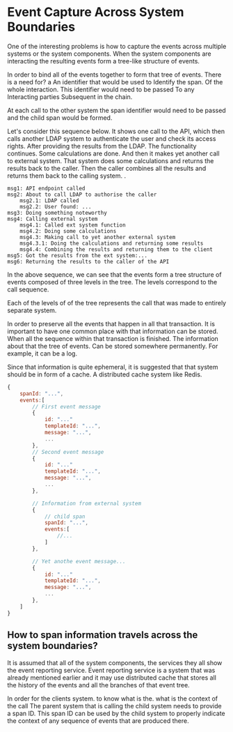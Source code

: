 # Event Capture Across System Boundaries

One of the interesting problems is how to capture the events across multiple systems or the system components. When the system components are interacting the resulting events form a tree-like structure of events. 

In order to bind all of the events together to form that tree of events. There is a need for? a An identifier that would be used to Identify the span. Of the whole interaction. This identifier would need to be passed To any Interacting parties Subsequent in the chain. 

At each call to the other system the span identifier would need to be passed and the child span would be formed.

Let's consider this sequence below. It shows one call to the API, which then calls another LDAP system to authenticate the user and check its access rights. After providing the results from the LDAP. The functionality continues. Some calculations are done. And then it makes yet another call to external system. That system does some calculations and returns the results back to the caller. Then the caller combines all the results and returns them back to the calling system. .

```
msg1: API endpoint called
msg2: About to call LDAP to authorise the caller
    msg2.1: LDAP called
    msg2.2: User found: ...
msg3: Doing something noteworthy
msg4: Calling external system
    msg4.1: Called ext system function
    msg4.2: Doing some calculations
    msg4.3: Making call to yet another external system
    msg4.3.1: Doing the calculations and returning some results
    msg4.4: Combining the results and returning them to the client
msg5: Got the results from the ext system:...
msg6: Returning the results to the caller of the API
```

In the above sequence, we can see that the events form a tree structure of events composed of three levels in the tree. The levels correspond to the call sequence.

Each of the levels of of the tree represents the call that was made to entirely separate system.

In order to preserve all the events that happen in all that transaction. It is important to have one common place with that information can be stored. When all the sequence within that transaction is finished. The information about that the tree of events. Can be stored somewhere permanently. For example, it can be a log. 

Since that information is quite ephemeral, it is suggested that that system should be in form of a cache. A distributed cache system like Redis.

```javascript
{
    spanId: "...",
    events:[
        // First event message
        {
            id: "..."
            templateId: "...",
            message: "...",
            ...
        },
        // Second event message
        {
            id: "..."
            templateId: "...",
            message: "...",
            ...
        },

        // Information from external system
        {
            // child span
            spanId: "...",
            events:[
                //...
            ]
        },

        // Yet anothe event message...
        {
            id: "..."
            templateId: "...",
            message: "...",
            ...
        },
    ]
}
```
## How to span information travels across the system boundaries?

It is assumed that all of the system components, the services they all show the event reporting service. Event reporting service is a system that was already mentioned earlier and it may use distributed cache that stores all the history of the events and all the branches of that event tree.  

In order for the clients system. to know what is the. what is the context of the call The parent system that is calling the child system needs to provide a span ID. This span ID can be used by the child system to properly indicate the context of any sequence of events that are produced there.


